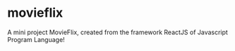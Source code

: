 # movieflix
A mini project MovieFlix, created from the framework ReactJS of Javascript Program Language!
